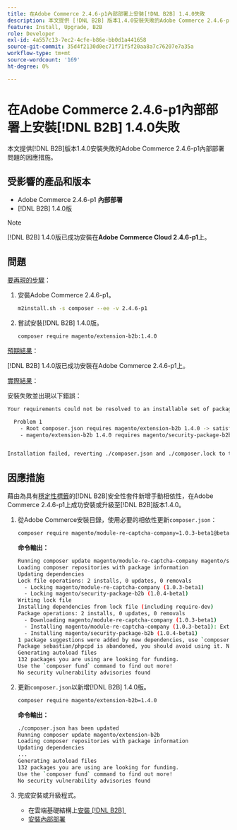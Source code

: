 ```yaml
---
title: 在Adobe Commerce 2.4.6-p1內部部署上安裝[!DNL B2B] 1.4.0失敗
description: 本文提供 [!DNL B2B] 版本1.4.0安裝失敗的Adobe Commerce 2.4.6-p1內部部署問題的因應措施。
feature: Install, Upgrade, B2B
role: Developer
exl-id: 4a557c13-7ec2-4cfe-b86e-bb0d1a441658
source-git-commit: 35d4f2130d0ec71f71f5f20aa8a7c76207e7a35a
workflow-type: tm+mt
source-wordcount: '169'
ht-degree: 0%

---
```


# 在Adobe Commerce 2.4.6-p1內部部署上安裝[!DNL B2B] 1.4.0失敗

本文提供[!DNL B2B]版本1.4.0安裝失敗的Adobe Commerce 2.4.6-p1內部部署問題的因應措施。

## 受影響的產品和版本

* Adobe Commerce 2.4.6-p1 **內部部署**
* [!DNL B2B] 1.4.0版

>[!NOTE]
>
>[!DNL B2B] 1.4.0版已成功安裝在&#x200B;**Adobe Commerce Cloud 2.4.6-p1**&#x200B;上。

## 問題

<u>要再現的步驟</u>：

1. 安裝Adobe Commerce 2.4.6-p1。

   ```bash
   m2install.sh -s composer --ee -v 2.4.6-p1
   ```

1. 嘗試安裝[!DNL B2B] 1.4.0版。

   ```bash
   composer require magento/extension-b2b:1.4.0
   ```

<u>預期結果</u>：

[!DNL B2B] 1.4.0版已成功安裝在Adobe Commerce 2.4.6-p1上。

<u>實際結果</u>：

安裝失敗並出現以下錯誤：

```bash
Your requirements could not be resolved to an installable set of packages.

  Problem 1
    - Root composer.json requires magento/extension-b2b 1.4.0 -> satisfiable by magento/extension-b2b[1.4.0].
    - magento/extension-b2b 1.4.0 requires magento/security-package-b2b 1.0.4-beta1 -> found magento/security-package-b2b[1.0.4-beta1] but it does not match your minimum-stability.


Installation failed, reverting ./composer.json and ./composer.lock to their original content.
```

## 因應措施

藉由為具有[穩定性標籤](https://getcomposer.org/doc/04-schema.md#package-links)的[!DNL B2B]安全性套件新增手動相依性，在Adobe Commerce 2.4.6-p1上成功安裝或升級至[!DNL B2B]版本1.4.0。

1. 從Adobe Commerce安裝目錄，使用必要的相依性更新`composer.json`：

   ```bash
   composer require magento/module-re-captcha-company=1.0.3-beta1@beta magento/security-package-b2b=1.0.4-beta1@beta
   ```

   **命令輸出：**

   ```bash
   Running composer update magento/module-re-captcha-company magento/security-package-b2b
   Loading composer repositories with package information
   Updating dependencies
   Lock file operations: 2 installs, 0 updates, 0 removals
     - Locking magento/module-re-captcha-company (1.0.3-beta1)
     - Locking magento/security-package-b2b (1.0.4-beta1)
   Writing lock file
   Installing dependencies from lock file (including require-dev)
   Package operations: 2 installs, 0 updates, 0 removals
     - Downloading magento/module-re-captcha-company (1.0.3-beta1)
     - Installing magento/module-re-captcha-company (1.0.3-beta1): Extracting archive
     - Installing magento/security-package-b2b (1.0.4-beta1)
   1 package suggestions were added by new dependencies, use `composer suggest` to see details.
   Package sebastian/phpcpd is abandoned, you should avoid using it. No replacement was suggested.
   Generating autoload files
   132 packages you are using are looking for funding.
   Use the `composer fund` command to find out more!
   No security vulnerability advisories found
   ```

1. 更新`composer.json`以新增[!DNL B2B] 1.4.0版。

   ```bash
   composer require magento/extension-b2b=1.4.0
   ```

   **命令輸出：**

   ```bash
   ./composer.json has been updated
   Running composer update magento/extension-b2b
   Loading composer repositories with package information
   Updating dependencies
   ...
   Generating autoload files
   132 packages you are using are looking for funding.
   Use the `composer fund` command to find out more!
   No security vulnerability advisories found
   ```

1. 完成安裝或升級程式。

   * 在雲端基礎結構上[安裝 [!DNL B2B] &#x200B;](https://experienceleague.adobe.com/docs/commerce-cloud-service/user-guide/configure-store/b2b-module.html?lang=zh-Hant)
   * [安裝內部部署](https://experienceleague.adobe.com/docs/commerce-admin/b2b/install.html?lang=zh-Hant)
